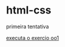 # html-css
  primeira tentativa

   <a href="https://felipefrancalima.github.io/html-css/exe/ex001/index.html"> executa o exercio oo1 </a>
